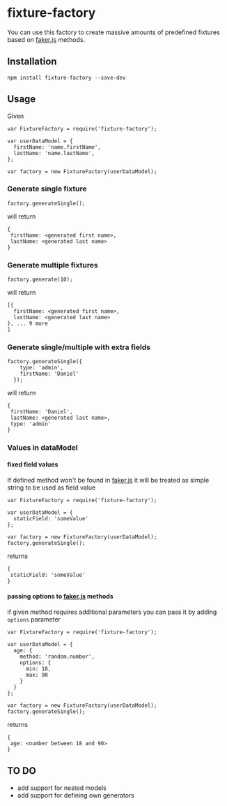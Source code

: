 # fixture-factory

You can use this factory to create massive amounts of predefined fixtures based on [faker.js](https://github.com/marak/Faker.js/) methods.

## Installation
```npm install fixture-factory --save-dev```

## Usage

Given

```
var FixtureFactory = require('fixture-factory');

var userDataModel = {
  firstName: 'name.firstName',
  lastName: 'name.lastName',
};

var factory = new FixtureFactory(userDataModel);
```

### Generate single fixture

```
factory.generateSingle();
```

will return

```
{
 firstName: <generated first name>,
 lastName: <generated last name>
}
```

### Generate multiple fixtures
```
factory.generate(10);
```
will return

```
[{
  firstName: <generated first name>,
  lastName: <generated last name>
}, ... 9 more
]
```

### Generate single/multiple with extra fields

```
factory.generateSingle({
    type: 'admin',
    firstName: 'Daniel'
  });
```

will return

```
{
 firstName: 'Daniel',
 lastName: <generated last name>,
 type: 'admin'
}
```

### Values in dataModel

#### fixed field values

If defined method won't be found in  [faker.js](https://github.com/marak/Faker.js/) it will be treated as simple string to be used as field value

```
var FixtureFactory = require('fixture-factory');

var userDataModel = {
  staticField: 'someValue'
};

var factory = new FixtureFactory(userDataModel);
factory.generateSingle();
```
returns
```
{
 staticField: 'someValue'
}
```

#### passing options to  [faker.js](https://github.com/marak/Faker.js/) methods

if given method requires additional parameters you can pass it by adding `options` parameter

```
var FixtureFactory = require('fixture-factory');

var userDataModel = {
  age: {
    method: 'random.number',
    options: {
      min: 18,
      max: 90
    }
  }
};

var factory = new FixtureFactory(userDataModel);
factory.generateSingle();
```
returns
```
{
 age: <number between 18 and 90>
}
```


## TO DO
- add support for nested models
- add support for defining own generators
